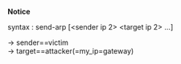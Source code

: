 **Notice**

syntax : send-arp <interface> <sender ip> <target ip> [<sender ip 2> <target ip 2> ...]

→ sender==victim </br>
→ target==attacker(=my_ip=gateway)
